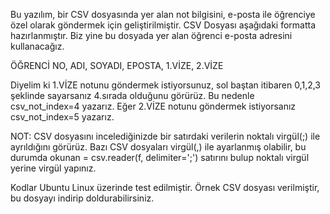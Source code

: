 Bu yazılım, bir CSV dosyasında yer alan not bilgisini, e-posta ile öğrenciye özel olarak göndermek için geliştirilmiştir.  CSV Dosyası aşağıdaki formatta hazırlanmıştır. Biz yine bu dosyada yer alan öğrenci e-posta adresini kullanacağız.

ÖĞRENCİ NO, ADI, SOYADI, EPOSTA, 1.VİZE, 2.VİZE

Diyelim ki 1.VİZE notunu göndermek istiyorsunuz, sol baştan itibaren 0,1,2,3 şeklinde sayarsanız 4.sırada olduğunu görürüz. Bu nedenle csv_not_index=4 yazarız. Eğer 2.VİZE notunu göndermek istiyorsanız csv_not_index=5 yazarız. 

NOT: CSV dosyasını incelediğinizde bir satırdaki verilerin noktalı virgül(;) ile ayrıldığını görürüz. Bazı CSV dosyaları virgül(,) ile ayarlanmış olabilir, bu durumda okunan = csv.reader(f, delimiter=';') satırını bulup noktalı virgül yerine virgül yapınız.

Kodlar Ubuntu Linux üzerinde test edilmiştir.  Örnek CSV dosyası verilmiştir, bu dosyayı indirip doldurabilirsiniz.
